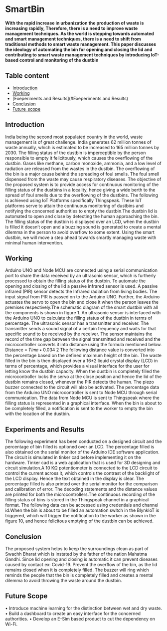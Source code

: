 # SmartBin
**With the rapid increase in urbanization 
the production of waste is increasing rapidly, 
Therefore, there is a need to improve waste 
management techniques. As the world is stepping 
towards automated and smart management 
techniques, there is a need to shift from traditional 
methods to smart waste management. This paper
discusses the ideology of automating the bin for 
opening and closing the lid and contributing to 
smart waste management techniques by 
introducing IoT-based control and monitoring of 
the dustbin**

## Table content
- [Introduction](#Introducton)
- [Working](#working)
- [Exeperiments and Results](#Exeperiments and Results)
- [Conclusion](#Conclusion)
- [Future_scope](#Future_Scope)

## Introduction

India being the second most populated country in 
the world, waste management is of great challenge. 
India generates 62 million tonnes of waste annually, 
which is estimated to be increased to 165 million 
tonnes by 2030. The filling status of the dustbin is 
imperceptible by the person responsible to empty it 
felicitously, which causes the overflowing of the 
dustbin. Gases like methane, carbon monoxide, 
ammonia, and a low level of radiation are released 
from the wastes in the dustbin. The overflowing of 
the bin is a major cause behind the spreading of foul 
smells. The foul smell dispensed from the waste may 
cause respiratory diseases.
The objective of the proposed system is to provide 
access for continuous monitoring of the filling status 
of the dustbins in a locality, hence giving a wide 
berth to the spread of foul smells due to the 
overflowing of the dustbins. The following is 
achieved using IoT Platforms specifically
Thingspeak. These IoT platforms serve to attain the
continuous monitoring of dustbins and notifying the
concerned authorities to empty the dustbin.The dustbin lid is automated to open and close by 
detecting the human approaching the bin. The filling 
status of the dustbin is displayed over an LCD, when 
the dustbin is filled it doesn’t open and a buzzing 
sound is generated to create a mental dilemma in 
the person to avoid overflow to some extent.
Using the smart dustbin, we will move a step ahead
towards smartly managing waste with minimal 
human intervention.

## Working


Arduino UNO and Node MCU are connected using a serial 
communication port to share the data received by an 
ultrasonic sensor, which is furtherly processed to obtain 
the filling status of the dustbin.
To automate the opening and closing of the lid a 
passive infrared sensor is used. A passive infrared 
(PIR) sensor detects the Infrared radiation from 
living bodies. The input signal from PIR is passed on 
to the Arduino UNO. Further, the Arduino actuates the servo to open the bin and close it when the 
person leaves the premises respectively.The schematic diagram of the smart dustbin with all the 
components is shown in figure 1.
An ultrasonic sensor is interfaced with the Arduino UNO 
to calculate the filling status of the dustbin in terms of 
percentage. The ultrasonic sensor has a transmitter and 
receiver. The transmitter sends a sound signal of a 
certain frequency and waits for that specific sound to be 
received by the receiver. The sensor maintains the 
record of the time gap between the signal transmitted 
and received and the microcontroller converts it into
distance using the formula mentioned below. 
Distance =
𝑇𝑖𝑚𝑒 ∗ 0.034
2
The following distance value is converted into the 
percentage based on the defined maximum height of the 
bin.
The waste filled in the bin is then displayed over a 16*2 
liquid crystal display (LCD) in terms of percentage, which 
provides a visual interface for the user for letting know 
the dustbin capacity.
When the dustbin is completely filled the microcontroller 
locks the servo at the close position and hence the lid of 
the dustbin remains closed, whenever the PIR detects 
the human. The piezo buzzer connected to the circuit will
also be activated.
The percentage data from the Arduino UNO 
microcontroller is sent to Node MCU through serial 
communication. The data from Node MCU is sent to 
Thingspeak where the filling status is represented in a 
graphical interface. When the bin is about to be 
completely filled, a  notification is sent to the worker to 
empty the bin with the location of the dustbin.

## Experiments and Results

The following experiment has been conducted on a 
designed circuit and the percentage of bin filled is 
optioned over an LCD. The percentage filled is also 
obtained on the serial monitor of the Arduino IDE 
software application.
The circuit is simulated in tinker cad before 
implementing it on the hardware. Tinker cad is a web 
application that is used for 3D designing and circuit 
simulation.A 10 KΩ potentiometer is connected to the LCD circuit to 
control the current across it, which controls the contrast 
of the backlight of the LCD display. Hence the text 
obtained in the display is clear.
The percentage filled is also printed over the serial 
monitor for the comparison and calibration of error. The decoding statements and the distance values are 
printed for both the microcontrollers.The continuous recording of the filling status of bins is
stored in the Thingspeak channel in a graphical format. 
The following data can be accessed using credentials 
and channel id.When the bin is about to be filled an automation switch 
in the BlynkIoT is triggered, which will trigger the 
notification to the worker as shown in the figure 10, and 
hence felicitous emptying of the dustbin can be 
achieved.

## Conclusion

The proposed system helps to keep the surroundings 
clean as part of Swachh Bharat which is instated by the 
father of the nation Mahatma Gandhi. Since lid opening 
and closing is automatic it can prevent diseases caused 
by contact ex: Covid-19. Prevent the overflow of the bin, 
as the lid remains closed when it is completely filled. The 
buzzer will ring which reminds the people that the bin is 
completely filled and creates a mental dilemma to avoid
throwing the waste around the dustbin.

## Future Scope

• Introduce machine learning for the distinction 
between wet and dry waste.
• Build a dashboard to create an easy interface for 
the concerned authorities.
• Develop an E-Sim based product to cut the 
dependency on Wi-Fi.

